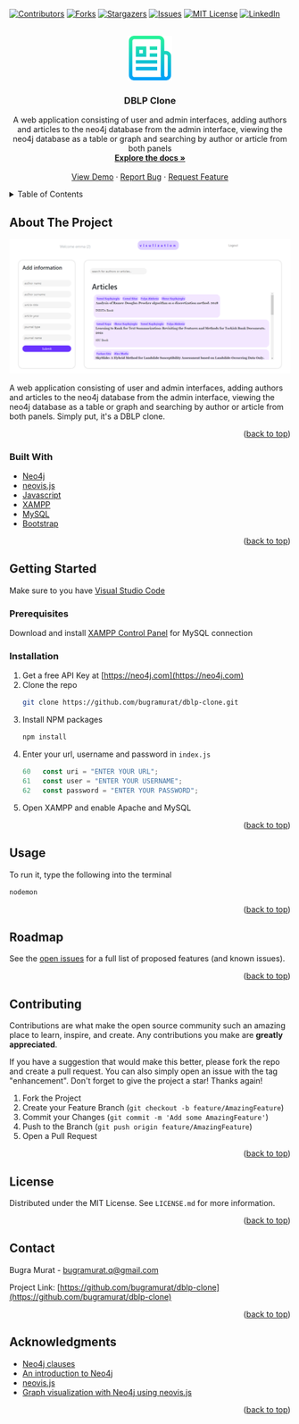 <div id="top"></div>

[![Contributors][contributors-shield]][contributors-url]
[![Forks][forks-shield]][forks-url]
[![Stargazers][stars-shield]][stars-url]
[![Issues][issues-shield]][issues-url]
[![MIT License][license-shield]][license-url]
[![LinkedIn][linkedin-shield]][linkedin-url]



<!-- PROJECT LOGO -->
<br />
<div align="center">
  <a href="https://github.com/bugramurat/dblp-clone">
    <img src="images/logo.png" alt="Logo" width="80" height="80">
  </a>

<h3 align="center">DBLP Clone</h3>

  <p align="center">
    A web application consisting of user and admin interfaces, adding authors and articles to the neo4j database from the admin interface, viewing the neo4j database as a table or graph and searching by author or article from both panels
    <br />
    <a href="https://github.com/bugramurat/dblp-clone"><strong>Explore the docs »</strong></a>
    <br />
    <br />
    <a href="https://github.com/bugramurat/dblp-clone">View Demo</a>
    ·
    <a href="https://github.com/bugramurat/dblp-clone/issues">Report Bug</a>
    ·
    <a href="https://github.com/bugramurat/dblp-clone/issues">Request Feature</a>
  </p>
</div>



<!-- TABLE OF CONTENTS -->
<details>
  <summary>Table of Contents</summary>
  <ol>
    <li>
      <a href="#about-the-project">About The Project</a>
      <ul>
        <li><a href="#built-with">Built With</a></li>
      </ul>
    </li>
    <li>
      <a href="#getting-started">Getting Started</a>
      <ul>
        <li><a href="#prerequisites">Prerequisites</a></li>
        <li><a href="#installation">Installation</a></li>
      </ul>
    </li>
    <li><a href="#usage">Usage</a></li>
    <li><a href="#roadmap">Roadmap</a></li>
    <li><a href="#contributing">Contributing</a></li>
    <li><a href="#license">License</a></li>
    <li><a href="#contact">Contact</a></li>
    <li><a href="#acknowledgments">Acknowledgments</a></li>
  </ol>
</details>



<!-- ABOUT THE PROJECT -->
## About The Project

![Screen Shot][product-screenshot]

A web application consisting of user and admin interfaces, adding authors and articles to the neo4j database from the admin interface, viewing the neo4j database as a table or graph and searching by author or article from both panels. Simply put, it's a DBLP clone.

<p align="right">(<a href="#top">back to top</a>)</p>



### Built With

* [Neo4j](https://neo4j.com)
* [neovis.js](https://github.com/neo4j-contrib/neovis.js/)
* [Javascript](https://www.javascript.com)
* [XAMPP](https://www.apachefriends.org/index.html)
* [MySQL](https://www.mysql.com)
* [Bootstrap](https://getbootstrap.com)

<p align="right">(<a href="#top">back to top</a>)</p>



<!-- GETTING STARTED -->
## Getting Started

Make sure to you have [Visual Studio Code](https://code.visualstudio.com)

### Prerequisites

Download and install [XAMPP Control Panel](https://www.apachefriends.org/index.html) for MySQL connection

### Installation

1. Get a free API Key at [https://neo4j.com](https://neo4j.com)
2. Clone the repo
   ```sh
   git clone https://github.com/bugramurat/dblp-clone.git
   ```
3. Install NPM packages
   ```sh
   npm install
   ```
4. Enter your url, username and password in `index.js`
   ```js
   60   const uri = "ENTER YOUR URL";
   61   const user = "ENTER YOUR USERNAME";
   62   const password = "ENTER YOUR PASSWORD";
   ```
5. Open XAMPP and enable Apache and MySQL 

<p align="right">(<a href="#top">back to top</a>)</p>



<!-- USAGE EXAMPLES -->
## Usage

To run it, type the following into the terminal
   ```sh
   nodemon
   ```

<p align="right">(<a href="#top">back to top</a>)</p>



<!-- ROADMAP -->
## Roadmap

See the [open issues](https://github.com/bugramurat/dblp-clone/issues) for a full list of proposed features (and known issues).

<p align="right">(<a href="#top">back to top</a>)</p>



<!-- CONTRIBUTING -->
## Contributing

Contributions are what make the open source community such an amazing place to learn, inspire, and create. Any contributions you make are **greatly appreciated**.

If you have a suggestion that would make this better, please fork the repo and create a pull request. You can also simply open an issue with the tag "enhancement".
Don't forget to give the project a star! Thanks again!

1. Fork the Project
2. Create your Feature Branch (`git checkout -b feature/AmazingFeature`)
3. Commit your Changes (`git commit -m 'Add some AmazingFeature'`)
4. Push to the Branch (`git push origin feature/AmazingFeature`)
5. Open a Pull Request

<p align="right">(<a href="#top">back to top</a>)</p>



<!-- LICENSE -->
## License

Distributed under the MIT License. See `LICENSE.md` for more information.

<p align="right">(<a href="#top">back to top</a>)</p>



<!-- CONTACT -->
## Contact

Bugra Murat - bugramurat.q@gmail.com

Project Link: [https://github.com/bugramurat/dblp-clone](https://github.com/bugramurat/dblp-clone)

<p align="right">(<a href="#top">back to top</a>)</p>



<!-- ACKNOWLEDGMENTS -->
## Acknowledgments

* [Neo4j clauses](https://neo4j.com/docs/cypher-manual/current/clauses/)
* [An introduction to Neo4j](https://youtu.be/IShRYPsmiR8)
* [neovis.js](https://github.com/neo4j-contrib/neovis.js/)
* [Graph visualization with Neo4j using neovis.js](https://youtu.be/0-1A7f8993M)

<p align="right">(<a href="#top">back to top</a>)</p>



<!-- MARKDOWN LINKS & IMAGES -->
<!-- https://www.markdownguide.org/basic-syntax/#reference-style-links -->
[contributors-shield]: https://img.shields.io/github/contributors/bugramurat/dblp-clone.svg?style=for-the-badge
[contributors-url]: https://github.com/bugramurat/dblp-clone/graphs/contributors
[forks-shield]: https://img.shields.io/github/forks/bugramurat/dblp-clone.svg?style=for-the-badge
[forks-url]: https://github.com/bugramurat/dblp-clone/network/members
[stars-shield]: https://img.shields.io/github/stars/bugramurat/dblp-clone.svg?style=for-the-badge
[stars-url]: https://github.com/bugramurat/dblp-clone/stargazers
[issues-shield]: https://img.shields.io/github/issues/bugramurat/dblp-clone.svg?style=for-the-badge
[issues-url]: https://github.com/bugramurat/dblp-clone/issues
[license-shield]: https://img.shields.io/github/license/bugramurat/dblp-clone.svg?style=for-the-badge
[license-url]: https://github.com/bugramurat/dblp-clone/blob/master/LICENSE
[linkedin-shield]: https://img.shields.io/badge/-LinkedIn-black.svg?style=for-the-badge&logo=linkedin&colorB=555
[linkedin-url]: https://linkedin.com/in/bugramurat
[product-screenshot]: images/screenshot.png
